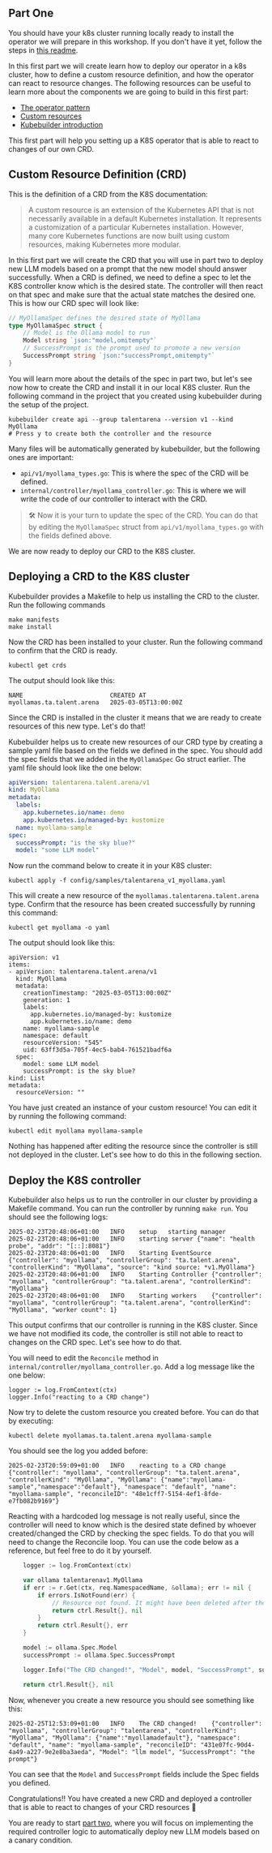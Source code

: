 ## Part One

You should have your k8s cluster running locally ready to install the operator we will prepare in 
this workshop. If you don't have it yet, follow the steps in [this readme](../README.md).

In this first part we will create learn how to deploy our operator in a k8s cluster, how to define 
a custom resource definition, and how the operator can react to resource changes. The following resources can be
useful to learn more about the components we are going to build in this first part: 

* [The operator pattern](https://kubernetes.io/docs/concepts/extend-kubernetes/operator/)
* [Custom resources](https://kubernetes.io/docs/concepts/extend-kubernetes/api-extension/custom-resources/)
* [Kubebuilder introduction](https://book.kubebuilder.io/introduction)

This first part will help you setting up a K8S operator that is able to react to changes of our own
CRD.

## Custom Resource Definition (CRD)

This is the definition of a CRD from the K8S documentation:

> A custom resource is an extension of the Kubernetes API that is not necessarily available in a default Kubernetes installation.
> It represents a customization of a particular Kubernetes installation.
> However, many core Kubernetes functions are now built using custom resources, making Kubernetes more modular.

In this first part we will create the CRD that you will use in part two to deploy new LLM models
based on a prompt that the new model should answer successfully. When a CRD is defined, we need to 
define a spec to let the K8S controller know which is the desired state. The controller will then 
react on that spec and make sure that the actual state matches the desired one. This is how our CRD spec will 
look like: 

```go
// MyOllamaSpec defines the desired state of MyOllama
type MyOllamaSpec struct {
	// Model is the Ollama model to run
	Model string `json:"model,omitempty"`
	// SuccessPrompt is the prompt used to promote a new version
	SuccessPrompt string `json:"successPrompt,omitempty"`
}
```

You will learn more about the details of the spec in part two, but let's see now how to create the
CRD and install it in our local K8S cluster. Run the following command in the project that you created
using kubebuilder during the setup of the project.

```
kubebuilder create api --group talentarena --version v1 --kind MyOllama
# Press y to create both the controller and the resource 
```

Many files will be automatically generated by kubebuilder, but the following ones are important:

* `api/v1/myollama_types.go`: This is where the spec of the CRD will be defined.
* `internal/controller/myollama_controller.go`: This is where we will write the code of our controller
to interact with the CRD.

> 🛠️ Now it is your turn to update the spec of the CRD. You can do that by editing the `MyOllamaSpec`
> struct from `api/v1/myollama_types.go` with the fields defined above. 

We are now ready to deploy our CRD to the K8S cluster. 

## Deploying a CRD to the K8S cluster

Kubebuilder provides a Makefile to help us installing the CRD to the cluster. Run the following commands

```
make manifests
make install
```

Now the CRD has been installed to your cluster. Run the following command to confirm that the CRD is ready.

```
kubectl get crds
```

The output should look like this:

```
NAME                        CREATED AT
myollamas.ta.talent.arena   2025-03-05T13:00:00Z
```

Since the CRD is installed in the cluster it means that we are ready to create resources of this new 
type. Let's do that!

Kubebuilder helps us to create new resources of our CRD type by creating a sample yaml file based 
on the fields we defined in the spec. You should add the spec fields that we added in the
`MyOllamaSpec` Go struct earlier. The yaml file should look like the one below:

```yaml
apiVersion: talentarena.talent.arena/v1
kind: MyOllama
metadata:
  labels:
    app.kubernetes.io/name: demo
    app.kubernetes.io/managed-by: kustomize
  name: myollama-sample
spec:
  successPrompt: "is the sky blue?"
  model: "some LLM model"
```

Now run the command below to create it in your K8S cluster:
```
kubectl apply -f config/samples/talentarena_v1_myollama.yaml
```

This will create a new resource of the `myollamas.talentarena.talent.arena` type.
Confirm that the resource has been created successfully by running this command: 

```
kubectl get myollama -o yaml
```

The output should look like this: 

```
apiVersion: v1
items:
- apiVersion: talentarena.talent.arena/v1
  kind: MyOllama
  metadata:
    creationTimestamp: "2025-03-05T13:00:00Z"
    generation: 1
    labels:
      app.kubernetes.io/managed-by: kustomize
      app.kubernetes.io/name: demo
    name: myollama-sample
    namespace: default
    resourceVersion: "545"
    uid: 63ff3d5a-705f-4ec5-bab4-761521badf6a
  spec:
    model: some LLM model
    successPrompt: is the sky blue?
kind: List
metadata:
  resourceVersion: ""
```

You have just created an instance of your custom resource! You can edit it by running the following
command: 

```
kubectl edit myollama myollama-sample
```

Nothing has happened after editing the resource since the controller is still not deployed in the cluster.
Let's see how to do this in the following section.

## Deploy the K8S controller

Kubebuilder also helps us to run the controller in our cluster by providing a Makefile command. 
You can run the controller by running `make run`. You should see the following logs:

```
2025-02-23T20:48:06+01:00	INFO	setup	starting manager
2025-02-23T20:48:06+01:00	INFO	starting server	{"name": "health probe", "addr": "[::]:8081"}
2025-02-23T20:48:06+01:00	INFO	Starting EventSource	{"controller": "myollama", "controllerGroup": "ta.talent.arena", "controllerKind": "MyOllama", "source": "kind source: *v1.MyOllama"}
2025-02-23T20:48:06+01:00	INFO	Starting Controller	{"controller": "myollama", "controllerGroup": "ta.talent.arena", "controllerKind": "MyOllama"}
2025-02-23T20:48:06+01:00	INFO	Starting workers	{"controller": "myollama", "controllerGroup": "ta.talent.arena", "controllerKind": "MyOllama", "worker count": 1}
```

This output confirms that our controller is running in the K8S cluster. Since we have not modified 
its code, the controller is still not able to react to changes on the CRD spec. Let's see how 
to do that. 

You will need to edit the `Reconcile` method in `internal/controller/myollama_controller.go`.
Add a log message like the one below:

```
logger := log.FromContext(ctx)
logger.Info("reacting to a CRD change")
```

Now try to delete the custom resource you created before. You can do that by executing: 

```
kubectl delete myollamas.ta.talent.arena myollama-sample
```

You should see the log you added before: 

```
2025-02-23T20:59:09+01:00	INFO	reacting to a CRD change	{"controller": "myollama", "controllerGroup": "ta.talent.arena", "controllerKind": "MyOllama", "MyOllama": {"name":"myollama-sample","namespace":"default"}, "namespace": "default", "name": "myollama-sample", "reconcileID": "48e1cff7-5154-4ef1-8fde-e7fb082b9169"}
```

Reacting with a hardcoded log message is not really useful, since the controller will need to know
which is the desired state defined by whoever created/changed the CRD by checking the spec fields.
To do that you will need to change the Reconcile loop. You can use the code below as a reference, 
but feel free to do it by yourself.

```go
	logger := log.FromContext(ctx)

	var ollama talentarenav1.MyOllama
	if err := r.Get(ctx, req.NamespacedName, &ollama); err != nil {
		if errors.IsNotFound(err) {
			// Resource not found. It might have been deleted after the reconcile request.
			return ctrl.Result{}, nil
		}
		return ctrl.Result{}, err
	}

	model := ollama.Spec.Model
	successPrompt := ollama.Spec.SuccessPrompt

	logger.Info("The CRD changed!", "Model", model, "SuccessPrompt", successPrompt)

	return ctrl.Result{}, nil

```

Now, whenever you create a new resource you should see something like this: 

```
2025-02-25T12:53:09+01:00	INFO	The CRD changed!	{"controller": "myollama", "controllerGroup": "talentarena", "controllerKind": "MyOllama", "MyOllama": {"name":"myollamadefault"}, "namespace": "default", "name": "myollama-sample", "reconcileID": "431e07fc-90d4-4a49-a227-9e2e8ba3aeda", "Model": "llm model", "SuccessPrompt": "the prompt"}
```

You can see that the `Model` and `SuccessPrompt` fields include the Spec fields you defined.

Congratulations!! You have created a new CRD and deployed a controller that is able to react
to changes of your CRD resources 🎉

You are ready to start [part two](./part_two.md), where you will focus on implementing the required controller logic
to automatically deploy new LLM models based on a canary condition. 
